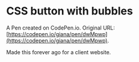 # CSS button with bubbles

A Pen created on CodePen.io. Original URL: [https://codepen.io/giana/pen/dwMpwp](https://codepen.io/giana/pen/dwMpwp).

Made this forever ago for a client website.

